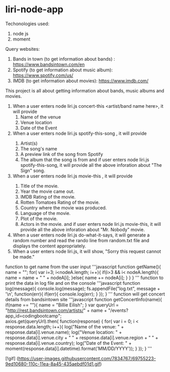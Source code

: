 # liri-node-app
Techonologies used:
1. node js
2. moment

Query websites:
1. Bands in town (to get information about bands) : https://www.bandsintown.com/en
2. Spotify (to get information about music album): https://www.spotify.com/us/
3. IMDB (to get information about movies): https://www.imdb.com/

This project is all about getting information about bands, music albums and movies.
1. When a user enters node liri.js concert-this <artist/band name here>, it will provide 
    1. Name of the venue
    2. Venue location
    3. Date of the Event 
2. When a user enters node liri.js spotify-this-song <song name here>, it will provide 
    1. Artist(s)
    2. The song's name
    3. A preview link of the song from Spotify
    4. The album that the song is from
and if user enters node liri.js spotify-this-song, it will provide all the above inforation about "The Sign" song.
3. When a user enters node liri.js movie-this <movie name here>, it will provide 
    1. Title of the movie.
    2. Year the movie came out.
    3. IMDB Rating of the movie.
    4. Rotten Tomatoes Rating of the movie.
    5. Country where the movie was produced.
    6. Language of the movie.
    7. Plot of the movie.
    8. Actors in the movie.
and if user enters node liri.js movie-this, it will provide all the above inforation about "Mr. Nobody" movie.
4. When a user enters node liri.js do-what-it-says, it will generate a random number and read the rando line from random.txt file and displays the content appropriately.
5.  When a user enters node liri.js, it will show, "Sorry this request cannot be made."

function to get name from the user input
'''javascript
function getName(){
    name = "";
    for( var i=3; i<nodeA.length; i++){
        if(i>3 && i< nodeA.length){
            name = name + " " + nodeA[i];
        }else{
            name += nodeA[i];
        }
    }
}
'''
function to print the data in log file and on the console
'''javascript
 function log(message){
    console.log(message);
    fs.appendFile("log.txt", message + '\n', function(err){
        if(err){
            console.log(err);
        }
    });
}
'''
 function will get concert details from bandsintown site
 '''javascript
function getConcertInfo(name){
    if(name == ""){
        name = "Billie Eilish";
    }
    var queryUrl = "http://rest.bandsintown.com/artists/" + name + "/events?app_id=codingbootcamp";   
    axios.get(queryUrl).then(
    function(response) {
        for( var i = 0; i < response.data.length; i++){
            log("Name of the venue: " + response.data[i].venue.name);
            log("Venue location: " + response.data[i].venue.city + " "
                + response.data[i].venue.region + " " + response.data[i].venue.country);
            log("Date of the Event: " +  moment(response.data[i].datetime).format('MM/DD/YYYY')); 
        }
    });
}
'''

[!gif] (https://user-images.githubusercontent.com/7834767/69755223-9ed10680-110c-11ea-8a45-435aebdf01d1.gif)